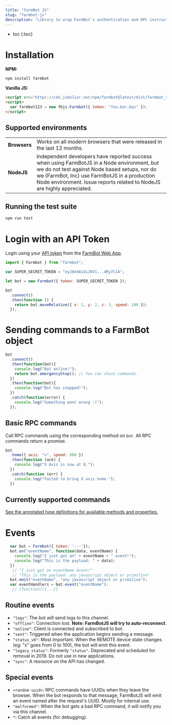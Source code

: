```yaml
---
title: "FarmBot JS"
slug: "farmbot-js"
description: "Library to wrap FarmBot's authentication and RPC instructions. [GitHub repository](https://github.com/FarmBot/farmbot-js)."
---
```


* toc
{:toc}

# Installation


__NPM:__

```shell
npm install farmbot
```

__Vanilla JS:__

```html
<script src="https://cdn.jsdelivr.net/npm/farmbot@latest/dist/farmbot_single_file.js"></script>
<script>
  var farmbot123 = new fbjs.Farmbot({ token: "foo.bar.baz" });
</script>
```

## Supported environments

|                              |                              |
|------------------------------|------------------------------|
|**Browsers**                  |Works on all _modern_ browsers that were released in the last 12 months.
|**NodeJS**                    |Independent developers have reported success when using FarmBotJS in a Node environment, but we do not test against Node based setups, nor do we (FarmBot, Inc) use FarmBotJS in a production Node environment. Issue reports related to NodeJS are highly appreciated.

## Running the test suite

```bash
npm run test
```

# Login with an API Token
Login using your [API token](web-app/rest-api.md#generating-an-api-token) from the [FarmBot Web App](http://my.farm.bot).


```javascript
import { Farmbot } from "farmbot";

var SUPER_SECRET_TOKEN = "eyJ0eXAiOiJKV1...4Ry7CiA";

let bot = new Farmbot({ token: SUPER_SECRET_TOKEN });

bot
  .connect()
  .then(function () {
    return bot.moveRelative({ x: 1, y: 2, z: 3, speed: 100 });
  });
```

# Sending commands to a FarmBot object


```javascript
bot
  .connect()
  .then(function(bot){
    console.log("Bot online!");
    return bot.emergencyStop(); // You can chain commands.
  })
  .then(function(bot){
    console.log("Bot has stopped!");
  })
  .catch(function(error) {
    console.log("Something went wrong :(");
  });
```

## Basic RPC commands
Call RPC commands using the corresponding method on `bot`. All RPC commands return a promise.


```javascript
bot
  .home({ axis: "x", speed: 800 })
  .then(function (ack) {
    console.log("X Axis is now at 0.");
  })
  .catch(function (err) {
    console.log("Failed to bring X axis home.");
  })
```

## Currently supported commands
[See the annotated type definitions for available methods and properties.](https://github.com/FarmBot/farmbot-js/blob/master/dist/farmbot.d.ts)

# Events


```javascript
  var bot = Farmbot({ token: '---'});
  bot.on("eventName", function(data, eventName) {
    console.log("I just got an" + eventName + " event!");
    console.log("This is the payload: " + data);
  })
   // "I just got an eventName event!"
   // "This is the payload: any javascript object or primitive"
  bot.emit("eventName", "any javascript object or primitive");
  var eventHandlers = bot.event("eventName");
   // [function(){...}]
```

## Routine events
 * `"logs"`: The bot will send logs to this channel.
 * `"offline"`: Connection lost. **Note: FarmBotJS will try to auto-reconnect**.
 * `"online"`: Client is connected and subscribed to bot.
 * `"sent"`: Triggered when the application begins sending a message.
 * `"status_v8"`: Most important. When the REMOTE device state changes (eg: "x" goes from 0 to 100), the bot will emit this event.
 * `"legacy_status"`: Formerly `"status"`. Deprecated and scheduled for removal in 2019. Do not use in new applications.
 * `"sync"`: A resource on the API has changed.

## Special events
 * `<random uuid>`: RPC commands have UUIDs when they leave the browser. When the bot responds to that message, FarmBotJS will emit an event named after the request's UUID. Mostly for internal use.
 * `"malformed"`: When the bot gets a bad RPC command, it will notify you via this channel.
 * `*`: Catch all events (for debugging).
